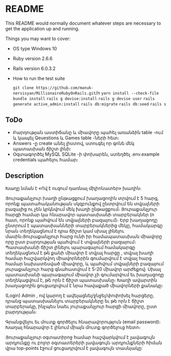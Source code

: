 # README

This README would normally document whatever steps are necessary to get the
application up and running.

Things you may want to cover:
* OS type
    Windows 10
* Ruby version 
    2.6.6
* Rails version 
    6.0.3.2

* How to run the test suite

    `git clone https://github.com/manuk-nersisyan/MillionaireRubyOnRails.git`/n
    `yarn install --check-file`
    `bundle install`
    `rails g devise:install`
    `rails g devise user`
    `rails generate active_admin:install`
    `rails db:migrate`
    `rails db:seed`
    `rails s`
    
## ToDo

* Բարդության աստիճանը և միավորը պահել առանձին table -ում և կապել Qeuestions և Games table -ների հետ։
* Answers -ը create անել լիստով, ստուգել որ գոնե մեկ պատասխան ճիշտ լինի։  
* Օգտագործել MySQL SQLite -ի փոխարեն, ստեղծել .env.example credentials պահելու համար։ 

## Description

Խաղը նման է «Ով է ուզում դառնալ միլիոնատեր» խաղին։

Յուրաքանչյուր խաղի ընթացքում խաղացողին տրվում է 5 հարց, որոնք պատահականության
սկզբունքով ընտրվում են տվյալների բազայից ու չեն կրկնվում մեկ խաղի ընթացքում։
Յուրաքանչյուր հարցի համար կա հնարավոր պատասխանի տարբերակներ (n հատ, որոնք
պահվում են տվյալների բազայում)։ Երբ խաղացողը ընտրում է
պատասխանների տարբերակներից մեկը, համակարգը նրան տեղեկացնում է դրա ճիշտ կամ
սխալ լինելու մասին։Յուրաքանչյուր հարց ունի իր համապատասխան միավորը որը ըստ
բարդության պահվում է տվյալների բազայում։ Պատասխանի ճիշտ լինելու
պարագայում համակարգը տեղեկացնում է թե քանի միավոր է տվյալ հարցը ,
տվյալ խաղի համար հաշվարկվող միավորներին գումարվում է տվյալ հարց համար նախատեսված միավորը,
և պահվում տվյալների բազայում յուրաքանչյուր հարց գնահատվում է 5-20 միավոր արժեքով։
Սխալ պատասխանի պարագայում միավոր չի գումարվում եւ խաղացողը տեղեկացվում է, թե
որն է ճիշտ պատասխանը։ Խաղի ավարտին խաղացողին ցուցադրվում է նրա հավաքած
միավորների քանակը։

(Login) Admin , ով կարող է ավելացնել/ջնջել/փոփոխել
հարցերը, դրանց պատասխանելու տարբերակները եւ թե որն է ճիշտ տարբերակը, ինչպես
նաեւ յուրաքանչյուր հարցի միավորը, ըստ բարդության։

Գրանցվելու եւ մուտք գործելու հնարավորություն (email password)։
Խաղալ հնարավոր է լինում միայն մուտք գործելուց հետո։

Յուրաքանչյուր օգտատիրոջ համար հաշվարկվում է լավագույն արդյունքը ու բոլոր օգտատերերի
լավագույն արդյունքների հիման վրա top-points էջում ցուցադրվում է լավագույն տասնյակը:
